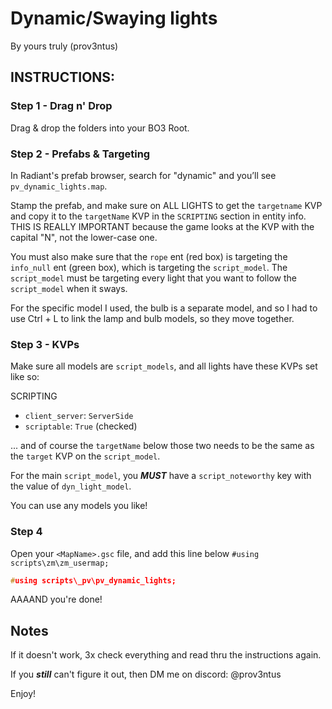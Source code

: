 # Dynamic/Swaying lights

By yours truly (prov3ntus)

## INSTRUCTIONS:

### Step 1 - Drag n' Drop

Drag & drop the folders into your BO3 Root.

### Step 2 - Prefabs & Targeting

In Radiant's prefab browser, search for "dynamic" and you’ll see `pv_dynamic_lights.map`.

Stamp the prefab, and make sure on ALL LIGHTS to get the `targetname` KVP and copy it to
the `targetName` KVP in the `SCRIPTING` section in entity info.
THIS IS REALLY IMPORTANT because the game looks at the KVP with the capital "N", not the
lower-case one.

You must also make sure that the `rope` ent (red box) is targeting the `info_null`
ent (green box), which is targeting the `script_model`. The `script_model` must be
targeting every light that you want to follow the `script_model` when it sways.

For the specific model I used, the bulb is a separate model, and so I had to use
Ctrl + L to link the lamp and bulb models, so they move together.

### Step 3 - KVPs

Make sure all models are `script_models`, and all lights have these KVPs set like so:

SCRIPTING
- `client_server`: `ServerSide`
- `scriptable`: `True` (checked)

... and of course the `targetName` below those two needs to be the same as the `target` KVP on the `script_model`.

For the main `script_model`, you ***MUST*** have a `script_noteworthy` key with the value of `dyn_light_model`.

You can use any models you like!

### Step 4

Open your `<MapName>.gsc` file, and add this line below `#using scripts\zm\zm_usermap;`

```cpp
#using scripts\_pv\pv_dynamic_lights;
```

AAAAND you're done!

## Notes

If it doesn't work, 3x check everything and read thru the instructions again.

If you ***still*** can't figure it out, then DM me on discord: @prov3ntus

Enjoy!
